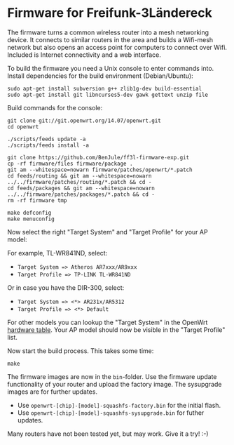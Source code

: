 Firmware for Freifunk-3Ländereck
=========================

The firmware turns a common wireless router into a mesh networking device.
It connects to similar routers in the area and builds a Wifi-mesh network
but also opens an access point for computers to connect over Wifi.
Included is Internet connectivity and a web interface.

To build the firmware you need a Unix console to enter commands into.
Install dependencies for the build environment (Debian/Ubuntu):

    sudo apt-get install subversion g++ zlib1g-dev build-essential
    sudo apt-get install git libncurses5-dev gawk gettext unzip file

Build commands for the console:

    git clone git://git.openwrt.org/14.07/openwrt.git
    cd openwrt
    
    ./scripts/feeds update -a
    ./scripts/feeds install -a
    
    git clone https://github.com/BenJule/ff3l-firmware-exp.git
    cp -rf firmware/files firmware/package .
    git am --whitespace=nowarn firmware/patches/openwrt/*.patch
    cd feeds/routing && git am --whitespace=nowarn ../../firmware/patches/routing/*.patch && cd -
    cd feeds/packages && git am --whitespace=nowarn ../../firmware/patches/packages/*.patch && cd -
    rm -rf firmware tmp
    
    make defconfig
    make menuconfig

Now select the right "Target System" and "Target Profile" for your AP model:

For example, TL-WR841ND, select:
* `Target System => Atheros AR7xxx/AR9xxx`
* `Target Profile => TP-LINK TL-WR841ND`

Or in case you have the DIR-300, select:
* `Target System => <*> AR231x/AR5312`
* `Target Profile => <*> Default`

For other models you can lookup the "Target System" in the OpenWrt
[hardware table](http://wiki.openwrt.org/toh/start). Your AP model
should now be visible in the "Target Profile" list.

Now start the build process. This takes some time:

    make

The firmware images are now in the `bin`-folder. Use the firmware update
functionality of your router and upload the factory image. The sysupgrade
images are for further updates.

* Use `openwrt-[chip]-[model]-squashfs-factory.bin` for the initial flash.
* Use `openwrt-[chip]-[model]-squashfs-sysupgrade.bin` for futher updates.

Many routers have not been tested yet, but may work.
Give it a try! :-)
